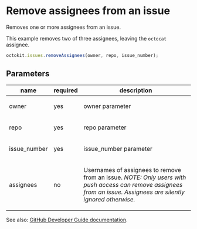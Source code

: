 # Remove assignees from an issue

Removes one or more assignees from an issue.

This example removes two of three assignees, leaving the `octocat` assignee.

```js
octokit.issues.removeAssignees(owner, repo, issue_number);
```

## Parameters

<table>
  <thead>
    <tr>
      <th>name</th>
      <th>required</th>
      <th>description</th>
    </tr>
  </thead>
  <tbody>
    <tr><td>owner</td><td>yes</td><td>

owner parameter

</td></tr>
<tr><td>repo</td><td>yes</td><td>

repo parameter

</td></tr>
<tr><td>issue_number</td><td>yes</td><td>

issue_number parameter

</td></tr>
<tr><td>assignees</td><td>no</td><td>

Usernames of assignees to remove from an issue. _NOTE: Only users with push access can remove assignees from an issue. Assignees are silently ignored otherwise._

</td></tr>
  </tbody>
</table>

See also: [GitHub Developer Guide documentation](endpoint.documentationUrl).
